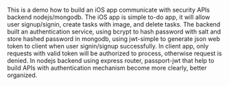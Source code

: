 This is a demo how to build an iOS app communicate with security APIs backend nodejs/mongodb. The iOS app is simple to-do app, it will allow user signup/signin, create tasks with image, and delete tasks. The backend built an authentication service, using bcrypt to hash password with salt and store hashed password in mongodb, using jwt-simple to generate json web token to client when user signin/signup successfully. In client app, only requests with valid token will be authorized to process, otherwise request is denied. In nodejs backend using express router, passport-jwt that help to build APIs with authentication mechanism become more clearly, better organized.

